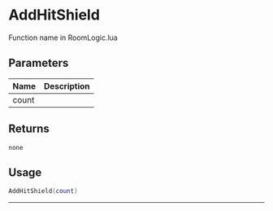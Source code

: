 # AddHitShield

Function name in RoomLogic.lua

## Parameters

| Name  | Description |
| ----- | ----------- |
| count |             |

## Returns

`none`

## Usage

```lua
AddHitShield(count)
```

---

